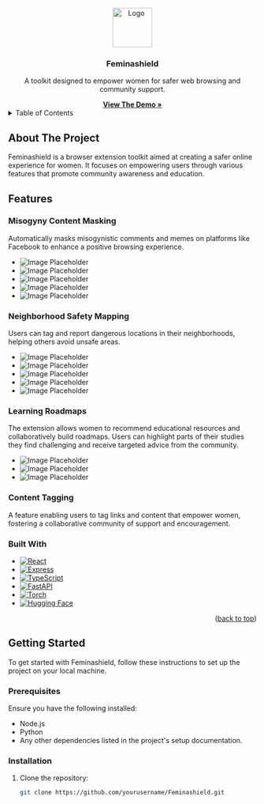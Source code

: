 <!-- PROJECT LOGO -->
<br />
<div align="center">
  <a href="https://github.com/yourusername/Feminashield">
    <img src="./public/img/logo.png" alt="Logo" width="80" height="80">
  </a>

  <h3 align="center">Feminashield</h3>

  <p align="center">
    A toolkit designed to empower women for safer web browsing and community support.
    <br />
  </p>
  <a href="#"><strong>View The Demo »</strong></a>

</div>

<!-- TABLE OF CONTENTS -->
<details>
  <summary>Table of Contents</summary>
  <ol>
    <li><a href="#about-the-project">About The Project</a></li>
    <li><a href="#features">Features</a></li>
    <li><a href="#built-with">Built With</a></li>
    <li><a href="#getting-started">Getting Started</a>
      <ul>
        <li><a href="#prerequisites">Prerequisites</a></li>
        <li><a href="#installation">Installation</a></li>
      </ul>
    </li>
    <li><a href="#usage">Usage</a></li>
    <li><a href="#contact-us">Contact Us</a></li>
  </ol>
</details>

<!-- ABOUT THE PROJECT -->

## About The Project

Feminashield is a browser extension toolkit aimed at creating a safer online experience for women. It focuses on empowering users through various features that promote community awareness and education.

## Features

### **Misogyny Content Masking**

Automatically masks misogynistic comments and memes on platforms like Facebook to enhance a positive browsing experience.

- ![Image Placeholder](FeminaShield/IMGS/1.png)
- ![Image Placeholder](FeminaShield/IMGS/2.png)
- ![Image Placeholder](FeminaShield/IMGS/3.png)
- ![Image Placeholder](FeminaShield/IMGS/4.png)
- ![Image Placeholder](FeminaShield/IMGS/5.png)

### **Neighborhood Safety Mapping**

Users can tag and report dangerous locations in their neighborhoods, helping others avoid unsafe areas.

- ![Image Placeholder](FeminaShield/IMGS/1.png)
- ![Image Placeholder](FeminaShield/IMGS/2.png)
- ![Image Placeholder](FeminaShield/IMGS/3.png)
- ![Image Placeholder](FeminaShield/IMGS/4.png)
- ![Image Placeholder](FeminaShield/IMGS/5.png)

### **Learning Roadmaps**

The extension allows women to recommend educational resources and collaboratively build roadmaps. Users can highlight parts of their studies they find challenging and receive targeted advice from the community.

- ![Image Placeholder](FeminaShield/IMGS/6.png)
- ![Image Placeholder](FeminaShield/IMGS/7.png)
- ![Image Placeholder](FeminaShield/IMGS/8.png)

### **Content Tagging**

A feature enabling users to tag links and content that empower women, fostering a collaborative community of support and encouragement.

### Built With

- [![React](https://img.shields.io/badge/React-61DAFB?style=for-the-badge&logo=react&logoColor=black)](https://reactjs.org/)
- [![Express](https://img.shields.io/badge/Express-000000?style=for-the-badge&logo=express&logoColor=white)](https://expressjs.com/)
- [![TypeScript](https://img.shields.io/badge/TypeScript-007ACC?style=for-the-badge&logo=typescript&logoColor=white)](https://www.typescriptlang.org/)
- [![FastAPI](https://img.shields.io/badge/FastAPI-005571?style=for-the-badge&logo=fastapi)](https://fastapi.tiangolo.com/)
- [![Torch](https://img.shields.io/badge/PyTorch-EE4C2A?style=for-the-badge&logo=pytorch&logoColor=white)](https://pytorch.org/)
- [![Hugging Face](https://img.shields.io/badge/Hugging%20Face-FF9E00?style=for-the-badge&logo=Huggingface&logoColor=white)](https://huggingface.co/)

<p align="right">(<a href="#readme-top">back to top</a>)</p>

<!-- GETTING STARTED -->

## Getting Started

To get started with Feminashield, follow these instructions to set up the project on your local machine.

### Prerequisites

Ensure you have the following installed:

- Node.js
- Python
- Any other dependencies listed in the project's setup documentation.

### Installation

1. Clone the repository:
   ```bash
   git clone https://github.com/yourusername/Feminashield.git
   ```
